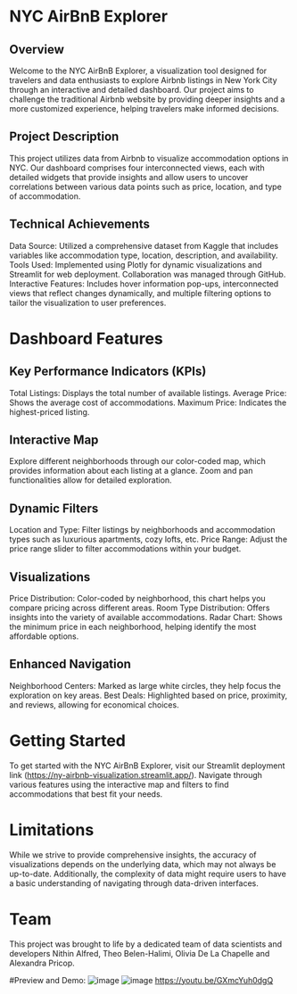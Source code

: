 # NYC AirBnB Explorer
## Overview
Welcome to the NYC AirBnB Explorer, a visualization tool designed for travelers and data enthusiasts to explore Airbnb listings in New York City through an interactive and detailed dashboard. Our project aims to challenge the traditional Airbnb website by providing deeper insights and a more customized experience, helping travelers make informed decisions.

## Project Description
This project utilizes data from Airbnb to visualize accommodation options in NYC. Our dashboard comprises four interconnected views, each with detailed widgets that provide insights and allow users to uncover correlations between various data points such as price, location, and type of accommodation.

## Technical Achievements
 Data Source: Utilized a comprehensive dataset from Kaggle that includes variables like accommodation type, location, description, and availability.
 Tools Used: Implemented using Plotly for dynamic visualizations and Streamlit for web deployment. Collaboration was managed through GitHub.
 Interactive Features: Includes hover information pop-ups, interconnected views that reflect changes dynamically, and multiple filtering options to tailor the visualization to user preferences.
# Dashboard Features
## Key Performance Indicators (KPIs)
 Total Listings: Displays the total number of available listings.
 Average Price: Shows the average cost of accommodations.
 Maximum Price: Indicates the highest-priced listing.
## Interactive Map
Explore different neighborhoods through our color-coded map, which provides information about each listing at a glance. Zoom and pan functionalities allow for detailed exploration.

## Dynamic Filters
 Location and Type: Filter listings by neighborhoods and accommodation types such as luxurious apartments, cozy lofts, etc.
 Price Range: Adjust the price range slider to filter accommodations within your budget.
## Visualizations
 Price Distribution: Color-coded by neighborhood, this chart helps you compare pricing across different areas.
 Room Type Distribution: Offers insights into the variety of available accommodations.
 Radar Chart: Shows the minimum price in each neighborhood, helping identify the most affordable options.
## Enhanced Navigation
 Neighborhood Centers: Marked as large white circles, they help focus the exploration on key areas.
 Best Deals: Highlighted based on price, proximity, and reviews, allowing for economical choices.
# Getting Started
To get started with the NYC AirBnB Explorer, visit our Streamlit deployment link (https://ny-airbnb-visualization.streamlit.app/). Navigate through various features using the interactive map and filters to find accommodations that best fit your needs.

# Limitations
While we strive to provide comprehensive insights, the accuracy of visualizations depends on the underlying data, which may not always be up-to-date. Additionally, the complexity of data might require users to have a basic understanding of navigating through data-driven interfaces.

# Team
This project was brought to life by a dedicated team of data scientists and developers Nithin Alfred, Theo Belen-Halimi, Olivia De La Chapelle and Alexandra Pricop.

#Preview and Demo:
![image](https://github.com/N1thin24/Data-Storytelling/assets/107985125/ba04ff28-a62e-47dd-b46a-615b604f48b7)
![image](https://github.com/N1thin24/Data-Storytelling/assets/107985125/94186e68-df7c-496a-8876-60af217d2f87)
https://youtu.be/GXmcYuh0dgQ


